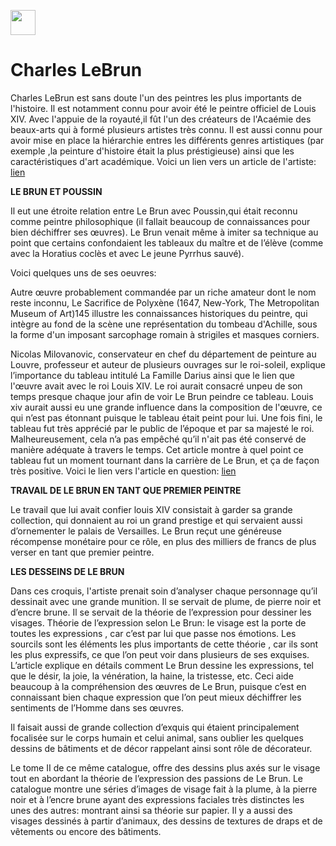 <a href="https://juncture-digital.org"><img src="https://raw.githubusercontent.com/digitalArtHistory/recits-numeriques/main/images/btn_juncture.svg" style="height:40px"></a>

<param ve-config 
       title="depart" 
       banner="https://en.chateauversailles.fr/sites/default/files/styles/reseaux_sociaux/public/visuels_principaux/personnages/74-000480.jpg?itok=6Cn6i0Sq" 
       layout="vertical">
       
# Charles LeBrun

<span ve-entity title="Black Lives Matter Movement" eid="Q271676">Charles LeBrun</span> est sans doute l'un des peintres les plus importants de l'histoire. Il est notamment connu pour avoir été le peintre officiel de Louis XIV. Avec l'appuie de la royauté,il fût l'un des créateurs de l'Acaémie des beaux-arts qui à formé plusieurs artistes très connu. Il est aussi connu pour avoir mise en place la hiérarchie entres les différents genres artistiques (par exemple ,la peinture d'histoire était la plus préstigieuse) ainsi que les caractéristiques d'art académique. 
Voici un lien vers un article de l'artiste: [lien](https://www.cairn.info/les-theoriciens-de-l-art--9782130789871-page-396.htm)

**LE BRUN ET POUSSIN**

Il eut une étroite relation entre Le Brun avec Poussin,qui était reconnu comme peintre philosophique (il fallait beaucoup de connaissances pour bien déchiffrer ses œuvres). Le Brun venait même à imiter sa technique au point que certains confondaient les tableaux du maître et de l’élève (comme avec la Horatius coclès et avec Le jeune Pyrrhus sauvé). 

Voici quelques uns de ses oeuvres: 

Autre œuvre probablement commandée par un riche amateur dont le nom reste inconnu, Le Sacrifice de Polyxène (1647, New-York, The Metropolitan Museum of Art)145 illustre les connaissances historiques du peintre, qui intègre au fond de la scène une représentation du tombeau d'Achille, sous la forme d'un imposant sarcophage romain à strigiles et masques corniers.
<param ve-graphic
 url="https://collectionapi.metmuseum.org/api/collection/v1/iiif/442761/1323327/main-image" />

Nicolas Milovanovic, conservateur en chef du département de peinture au Louvre, professeur et auteur de plusieurs ouvrages sur le roi-soleil, explique l’importance du tableau intitulé La Famille Darius ainsi que le lien que l'œuvre avait avec le roi Louis XIV. Le roi aurait consacré unpeu de son temps presque chaque jour afin de voir Le Brun peindre ce tableau. Louis xiv aurait aussi eu une grande influence dans la composition de l'œuvre, ce qui n’est pas étonnant puisque le tableau était peint pour lui. Une fois fini, le tableau fut très apprécié par le public de l’époque et par sa majesté le roi. Malheureusement, cela n’a pas empêché qu’il n'ait pas été conservé de manière adéquate à travers le temps. Cet article montre à quel point ce tableau fut un moment tournant dans la carrière de Le Brun, et ça de façon très positive. Voici le lien vers l'article en question: [lien](https://www.persee.fr/doc/versa_1285-8412_2005_num_8_1_1123) 

**TRAVAIL DE LE BRUN EN TANT QUE PREMIER PEINTRE**

Le travail que lui avait confier louis XIV consistait à garder sa grande collection, qui donnaient au roi un grand prestige et qui servaient aussi d’ornementer le palais de Versailles. Le Brun reçut une généreuse récompense monétaire pour ce rôle, en plus des milliers de francs de plus verser en tant que premier peintre.

**LES DESSEINS DE LE BRUN**

Dans ces croquis, l'artiste prenait soin d’analyser chaque personnage qu’il dessinait avec une grande munition. Il se servait de plume, de pierre noir et d’encre brune.  Il se servait de la théorie de l’expression pour dessiner les visages.
Théorie de l’expression selon Le Brun: le visage est la porte de toutes les expressions , car c’est par lui que passe nos émotions. Les sourcils sont les éléments les plus importants de cette théorie , car ils sont les plus expressifs, ce que l’on peut voir dans plusieurs de ses exquises. L’article explique en détails comment Le Brun dessine les expressions, tel que le désir, la joie, la vénération, la haine, la tristesse, etc. Ceci aide beaucoup à la compréhension des œuvres de Le Brun, puisque c’est en connaissant bien chaque expression que l’on peut mieux déchiffrer les sentiments de l’Homme dans ses œuvres. 

Il faisait aussi de grande collection d’exquis qui étaient principalement focalisée sur le corps humain et celui animal, sans oublier les quelques dessins de bâtiments et de décor rappelant ainsi sont rôle de décorateur. 
<param ve-image
 manifest="https://gallica.bnf.fr/iiif/ark:/12148/btv1b531282192/manifest.json" />
 
Le tome II de ce même catalogue, offre des dessins plus axés sur le visage tout en abordant la théorie de l’expression des passions de Le Brun. Le catalogue montre une séries d’images de visage fait à la plume, à la pierre noir et à l’encre brune ayant des expressions faciales très distinctes les unes des autres: montrant ainsi sa théorie sur papier. Il y a aussi des visages dessinés à partir d’animaux, des dessins de textures de draps et de vêtements  ou encore des bâtiments. 
<param ve-video id="kXPblRgwG5Y" title="Charles Le Brun (1619-1690) , First Painter to the King Louis XIV" start="53" />


<param ve-iframe 
    src="https://youtu.be/kXPblRgwG5Y?t=3" />
    

